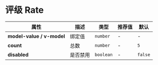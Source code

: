 # 评级 Rate

<ex-code name="ex-rate-basic"></ex-code>

<ex-code name="ex-rate-disabled"></ex-code>

<ex-footer>

| 属性                      | 描述     | 类型      | 推荐值 | 默认    |
| ------------------------- | -------- | --------- | ------ | ------- |
| **model-value / v-model** | 绑定值   | `number`  | -      | -       |
| **count**                 | 总数     | `number`  | -      | `5`     |
| **disabled**              | 是否禁用 | `boolean` | -      | `false` |

</ex-footer>
